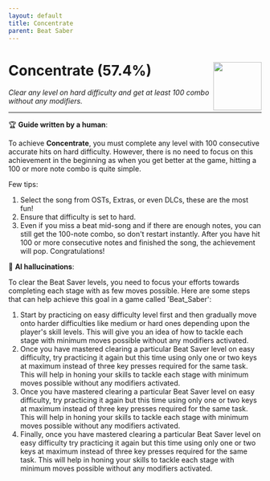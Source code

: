 ```yaml
---
layout: default
title: Concentrate
parent: Beat Saber
---
```


# Concentrate (57.4%) <img style="float: right;" src="https://cdn.cloudflare.steamstatic.com/steamcommunity/public/images/apps/620980/e3507956238120eb713300d3dc2e225744779b36.jpg" width="96" height="96">

_Clear any level on hard difficulty and get at least 100 combo without any modifiers._

***

:trophy: **Guide written by a human**:

To achieve **Concentrate**, you must complete any level with 100 consecutive accurate hits on hard difficulty. However, there is no need to focus on this achievement in the beginning as when you get better at the game, hitting a 100 or more note combo is quite simple.

Few tips:
1. Select the song from OSTs, Extras, or even DLCs, these are the most fun!
2. Ensure that difficulty is set to hard.
3. Even if you miss a beat mid-song and if there are enough notes, you can still get the 100-note combo, so don't restart instantly.
After you have hit 100 or more consecutive notes and finished the song, the achievement will pop. Congratulations!

:robot: **AI hallucinations**:

To clear the Beat Saver levels, you need to focus your efforts towards completing each stage with as few moves possible. Here are some steps that can help achieve this goal in a game called 'Beat_Saber':

1) Start by practicing on easy difficulty level first and then gradually move onto harder difficulties like medium or hard ones depending upon the player's skill levels. This will give you an idea of how to tackle each stage with minimum moves possible without any modifiers activated. 
2) Once you have mastered clearing a particular Beat Saver level on easy difficulty, try practicing it again but this time using only one or two keys at maximum instead of three key presses required for the same task. This will help in honing your skills to tackle each stage with minimum moves possible without any modifiers activated. 
3) Once you have mastered clearing a particular Beat Saver level on easy difficulty, try practicing it again but this time using only one or two keys at maximum instead of three key presses required for the same task. This will help in honing your skills to tackle each stage with minimum moves possible without any modifiers activated. 
4) Finally, once you have mastered clearing a particular Beat Saver level on easy difficulty try practicing it again but this time using only one or two keys at maximum instead of three key presses required for the same task. This will help in honing your skills to tackle each stage with minimum moves possible without any modifiers activated.

